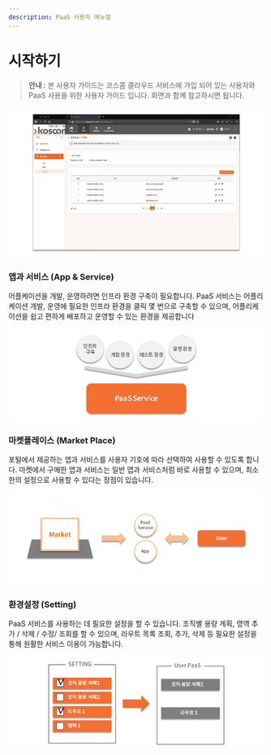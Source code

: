 ```yaml
---
description: PaaS 사용자 메뉴얼
---
```


# 시작하기

> **안내 :** 본 사용자 가이드는 코스콤 클라우드 서비스에 가입 되어 있는 사용자와 PaaS 사용을 위한 사용자 가이드 입니다. 화면과 함께 참고하시면 됩니다.

![](.gitbook/assets/image%20%2830%29.png)

### **앱과 서비스 \(App & Service\)**

어플케이션을 개발, 운영하려면 인프라 환경 구축이 필요합니다. PaaS 서비스는 어플리케이션 개발, 운영에 필요한 인프라 환경을 클릭 몇 번으로 구축할 수 있으며, 어플리케이션을 쉽고 편하게 배포하고 운영할 수 있는 환경을 제공합니다

![](.gitbook/assets/image%20%2828%29.png)

### **마켓플레이스 \(Market Place\)**

포털에서 제공하는 앱과 서비스를 사용자 기호에 따라 선택하여 사용할 수 있도록 합니다. 마켓에서 구매한 앱과 서비스는 일반 앱과 서비스처럼 바로 사용할 수 있으며, 최소한의 설정으로 사용할 수 있다는 장점이 있습니다.

![](.gitbook/assets/image%20%2846%29.png)

### **환경설정 \(Setting\)**

PaaS 서비스를 사용하는 데 필요한 설정을 할 수 있습니다. 조직별 용량 계획, 영역 추가 / 삭제 / 수정/ 조회를 할 수 있으며, 라우트 목록 조회, 추가, 삭제 등 필요한 설정을 통해 원활한 서비스 이용이 가능합니다.

![](.gitbook/assets/image%20%282%29.png)



